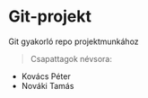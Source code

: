 # Git-projekt
Git gyakorló repo projektmunkához
> Csapattagok névsora:
- Kovács Péter
- Nováki Tamás